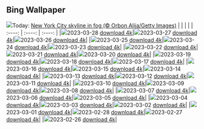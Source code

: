 ## Bing Wallpaper
![](./wallpaper/2023-03-28.jpg)Today: [New York City skyline in fog (© Orbon Alija/Getty Images)](./wallpaper/2023-03-28.jpg)
|      |      |      |
| :----: | :----: | :----: |
|![](./wallpaper/2023-03-28_sm.jpg)2023-03-28 [download 4k](./wallpaper/2023-03-28.jpg)|![](./wallpaper/2023-03-27_sm.jpg)2023-03-27 [download 4k](./wallpaper/2023-03-27.jpg)|![](./wallpaper/2023-03-26_sm.jpg)2023-03-26 [download 4k](./wallpaper/2023-03-26.jpg)|
|![](./wallpaper/2023-03-25_sm.jpg)2023-03-25 [download 4k](./wallpaper/2023-03-25.jpg)|![](./wallpaper/2023-03-24_sm.jpg)2023-03-24 [download 4k](./wallpaper/2023-03-24.jpg)|![](./wallpaper/2023-03-23_sm.jpg)2023-03-23 [download 4k](./wallpaper/2023-03-23.jpg)|
|![](./wallpaper/2023-03-22_sm.jpg)2023-03-22 [download 4k](./wallpaper/2023-03-22.jpg)|![](./wallpaper/2023-03-21_sm.jpg)2023-03-21 [download 4k](./wallpaper/2023-03-21.jpg)|![](./wallpaper/2023-03-20_sm.jpg)2023-03-20 [download 4k](./wallpaper/2023-03-20.jpg)|
|![](./wallpaper/2023-03-19_sm.jpg)2023-03-19 [download 4k](./wallpaper/2023-03-19.jpg)|![](./wallpaper/2023-03-18_sm.jpg)2023-03-18 [download 4k](./wallpaper/2023-03-18.jpg)|![](./wallpaper/2023-03-17_sm.jpg)2023-03-17 [download 4k](./wallpaper/2023-03-17.jpg)|
|![](./wallpaper/2023-03-16_sm.jpg)2023-03-16 [download 4k](./wallpaper/2023-03-16.jpg)|![](./wallpaper/2023-03-15_sm.jpg)2023-03-15 [download 4k](./wallpaper/2023-03-15.jpg)|![](./wallpaper/2023-03-14_sm.jpg)2023-03-14 [download 4k](./wallpaper/2023-03-14.jpg)|
|![](./wallpaper/2023-03-13_sm.jpg)2023-03-13 [download 4k](./wallpaper/2023-03-13.jpg)|![](./wallpaper/2023-03-12_sm.jpg)2023-03-12 [download 4k](./wallpaper/2023-03-12.jpg)|![](./wallpaper/2023-03-11_sm.jpg)2023-03-11 [download 4k](./wallpaper/2023-03-11.jpg)|
|![](./wallpaper/2023-03-10_sm.jpg)2023-03-10 [download 4k](./wallpaper/2023-03-10.jpg)|![](./wallpaper/2023-03-09_sm.jpg)2023-03-09 [download 4k](./wallpaper/2023-03-09.jpg)|![](./wallpaper/2023-03-08_sm.jpg)2023-03-08 [download 4k](./wallpaper/2023-03-08.jpg)|
|![](./wallpaper/2023-03-07_sm.jpg)2023-03-07 [download 4k](./wallpaper/2023-03-07.jpg)|![](./wallpaper/2023-03-06_sm.jpg)2023-03-06 [download 4k](./wallpaper/2023-03-06.jpg)|![](./wallpaper/2023-03-05_sm.jpg)2023-03-05 [download 4k](./wallpaper/2023-03-05.jpg)|
|![](./wallpaper/2023-03-04_sm.jpg)2023-03-04 [download 4k](./wallpaper/2023-03-04.jpg)|![](./wallpaper/2023-03-03_sm.jpg)2023-03-03 [download 4k](./wallpaper/2023-03-03.jpg)|![](./wallpaper/2023-03-02_sm.jpg)2023-03-02 [download 4k](./wallpaper/2023-03-02.jpg)|
|![](./wallpaper/2023-03-01_sm.jpg)2023-03-01 [download 4k](./wallpaper/2023-03-01.jpg)|![](./wallpaper/2023-02-28_sm.jpg)2023-02-28 [download 4k](./wallpaper/2023-02-28.jpg)|![](./wallpaper/2023-02-27_sm.jpg)2023-02-27 [download 4k](./wallpaper/2023-02-27.jpg)|
|![](./wallpaper/2023-02-26_sm.jpg)2023-02-26 [download 4k](./wallpaper/2023-02-26.jpg)|